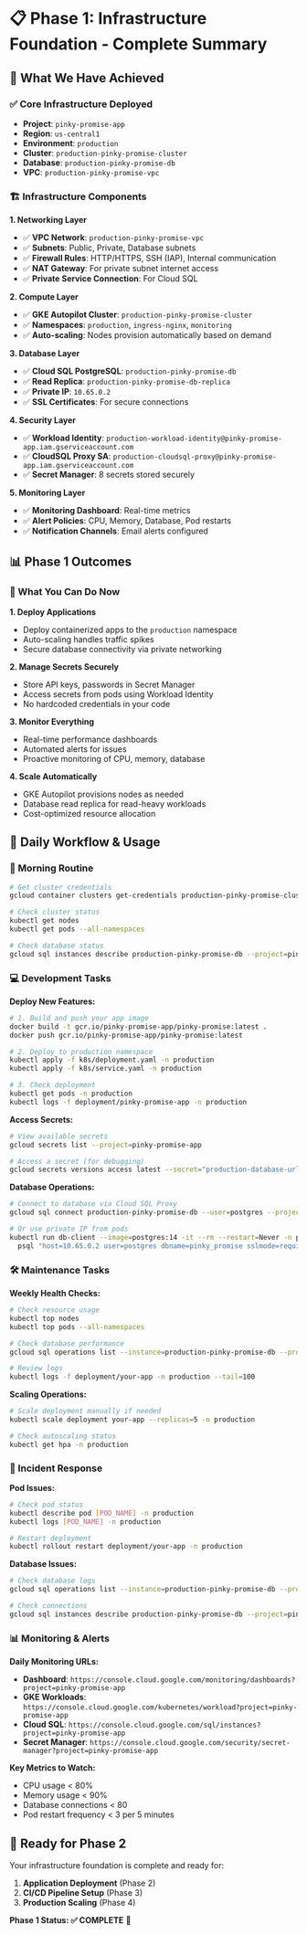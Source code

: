 # 📋 **Phase 1: Infrastructure Foundation - Complete Summary**

## 🎯 **What We Have Achieved**

### **✅ Core Infrastructure Deployed**
- **Project**: `pinky-promise-app`
- **Region**: `us-central1`
- **Environment**: `production`
- **Cluster**: `production-pinky-promise-cluster`
- **Database**: `production-pinky-promise-db`
- **VPC**: `production-pinky-promise-vpc`

### **🏗️ Infrastructure Components**

**1. Networking Layer**
- ✅ **VPC Network**: `production-pinky-promise-vpc`
- ✅ **Subnets**: Public, Private, Database subnets
- ✅ **Firewall Rules**: HTTP/HTTPS, SSH (IAP), Internal communication
- ✅ **NAT Gateway**: For private subnet internet access
- ✅ **Private Service Connection**: For Cloud SQL

**2. Compute Layer**
- ✅ **GKE Autopilot Cluster**: `production-pinky-promise-cluster`
- ✅ **Namespaces**: `production`, `ingress-nginx`, `monitoring`
- ✅ **Auto-scaling**: Nodes provision automatically based on demand

**3. Database Layer**
- ✅ **Cloud SQL PostgreSQL**: `production-pinky-promise-db`
- ✅ **Read Replica**: `production-pinky-promise-db-replica`
- ✅ **Private IP**: `10.65.0.2`
- ✅ **SSL Certificates**: For secure connections

**4. Security Layer**
- ✅ **Workload Identity**: `production-workload-identity@pinky-promise-app.iam.gserviceaccount.com`
- ✅ **CloudSQL Proxy SA**: `production-cloudsql-proxy@pinky-promise-app.iam.gserviceaccount.com`
- ✅ **Secret Manager**: 8 secrets stored securely

**5. Monitoring Layer**
- ✅ **Monitoring Dashboard**: Real-time metrics
- ✅ **Alert Policies**: CPU, Memory, Database, Pod restarts
- ✅ **Notification Channels**: Email alerts configured

## 📊 **Phase 1 Outcomes**

### **🎯 What You Can Do Now**

**1. Deploy Applications**
- Deploy containerized apps to the `production` namespace
- Auto-scaling handles traffic spikes
- Secure database connectivity via private networking

**2. Manage Secrets Securely**
- Store API keys, passwords in Secret Manager
- Access secrets from pods using Workload Identity
- No hardcoded credentials in your code

**3. Monitor Everything**
- Real-time performance dashboards
- Automated alerts for issues
- Proactive monitoring of CPU, memory, database

**4. Scale Automatically**
- GKE Autopilot provisions nodes as needed
- Database read replica for read-heavy workloads
- Cost-optimized resource allocation

## 🔄 **Daily Workflow & Usage**

### **🌅 Morning Routine**
```bash
# Get cluster credentials
gcloud container clusters get-credentials production-pinky-promise-cluster --region us-central1 --project pinky-promise-app

# Check cluster status
kubectl get nodes
kubectl get pods --all-namespaces

# Check database status
gcloud sql instances describe production-pinky-promise-db --project=pinky-promise-app
```

### **💻 Development Tasks**

**Deploy New Features:**
```bash
# 1. Build and push your app image
docker build -t gcr.io/pinky-promise-app/pinky-promise:latest .
docker push gcr.io/pinky-promise-app/pinky-promise:latest

# 2. Deploy to production namespace
kubectl apply -f k8s/deployment.yaml -n production
kubectl apply -f k8s/service.yaml -n production

# 3. Check deployment
kubectl get pods -n production
kubectl logs -f deployment/pinky-promise-app -n production
```

**Access Secrets:**
```bash
# View available secrets
gcloud secrets list --project=pinky-promise-app

# Access a secret (for debugging)
gcloud secrets versions access latest --secret="production-database-url" --project=pinky-promise-app
```

**Database Operations:**
```bash
# Connect to database via Cloud SQL Proxy
gcloud sql connect production-pinky-promise-db --user=postgres --project=pinky-promise-app

# Or use private IP from pods
kubectl run db-client --image=postgres:14 -it --rm --restart=Never -n production -- \
  psql "host=10.65.0.2 user=postgres dbname=pinky_promise sslmode=require"
```

### **🛠️ Maintenance Tasks**

**Weekly Health Checks:**
```bash
# Check resource usage
kubectl top nodes
kubectl top pods --all-namespaces

# Check database performance
gcloud sql operations list --instance=production-pinky-promise-db --project=pinky-promise-app

# Review logs
kubectl logs -f deployment/your-app -n production --tail=100
```

**Scaling Operations:**
```bash
# Scale deployment manually if needed
kubectl scale deployment your-app --replicas=5 -n production

# Check autoscaling status
kubectl get hpa -n production
```

### **🚨 Incident Response**

**Pod Issues:**
```bash
# Check pod status
kubectl describe pod [POD_NAME] -n production
kubectl logs [POD_NAME] -n production

# Restart deployment
kubectl rollout restart deployment/your-app -n production
```

**Database Issues:**
```bash
# Check database logs
gcloud sql operations list --instance=production-pinky-promise-db --project=pinky-promise-app

# Check connections
gcloud sql instances describe production-pinky-promise-db --project=pinky-promise-app
```

### **📊 Monitoring & Alerts**

**Daily Monitoring URLs:**
- **Dashboard**: `https://console.cloud.google.com/monitoring/dashboards?project=pinky-promise-app`
- **GKE Workloads**: `https://console.cloud.google.com/kubernetes/workload?project=pinky-promise-app`
- **Cloud SQL**: `https://console.cloud.google.com/sql/instances?project=pinky-promise-app`
- **Secret Manager**: `https://console.cloud.google.com/security/secret-manager?project=pinky-promise-app`

**Key Metrics to Watch:**
- CPU usage < 80%
- Memory usage < 90%
- Database connections < 80
- Pod restart frequency < 3 per 5 minutes

## 🎯 **Ready for Phase 2**

Your infrastructure foundation is complete and ready for:
1. **Application Deployment** (Phase 2)
2. **CI/CD Pipeline Setup** (Phase 3)
3. **Production Scaling** (Phase 4)

**Phase 1 Status: ✅ COMPLETE** 🎉

